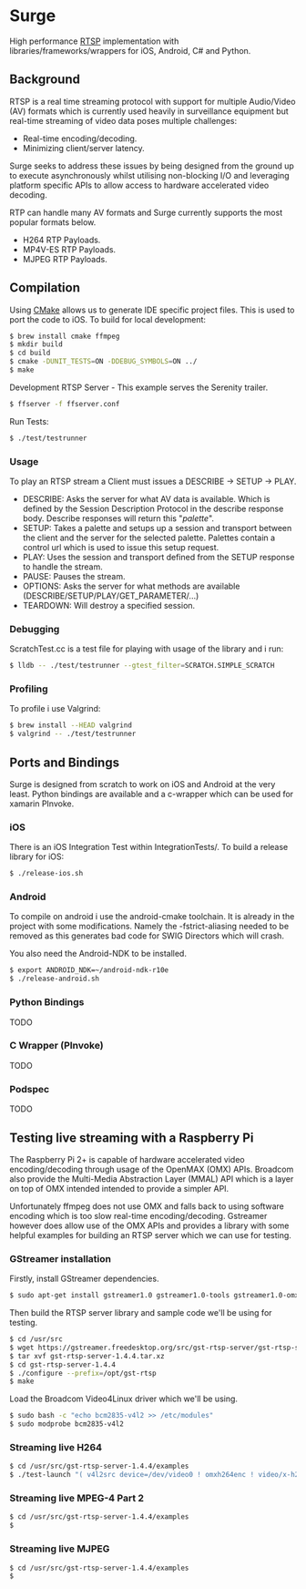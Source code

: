 # Surge

High performance [RTSP](https://en.wikipedia.org/wiki/Real_Time_Streaming_Protocol) implementation with libraries/frameworks/wrappers for iOS, Android, C# and Python. 

## Background

RTSP is a real time streaming protocol with support for multiple Audio/Video (AV) formats which is currently used heavily in surveillance equipment but real-time streaming of video data poses multiple challenges:

- Real-time encoding/decoding.
- Minimizing client/server latency.

Surge seeks to address these issues by being designed from the ground up to execute asynchronously whilst utilising non-blocking I/O and leveraging platform specific APIs to allow access to hardware accelerated video decoding. 

RTP can handle many AV formats and Surge currently supports the most popular formats below.

- H264 RTP Payloads.
- MP4V-ES RTP Payloads.
- MJPEG RTP Payloads.

## Compilation

Using [CMake](https://cmake.org/) allows us to generate IDE specific project files. This is used to port the code to iOS. To build for local development:

```bash
$ brew install cmake ffmpeg
$ mkdir build
$ cd build
$ cmake -DUNIT_TESTS=ON -DDEBUG_SYMBOLS=ON ../
$ make
```

Development RTSP Server - This example serves the Serenity trailer.

```bash
$ ffserver -f ffserver.conf
```

Run Tests:

```bash
$ ./test/testrunner
```

### Usage

To play an RTSP stream a Client must issues a DESCRIBE -> SETUP -> PLAY.

- DESCRIBE: Asks the server for what AV data is available. Which is defined by the Session Description Protocol in the describe response body. Describe responses will return this "_palette_".
- SETUP: Takes a palette and setups up a session and transport between the client and the server for the selected palette. Palettes contain a control url which is used to issue this setup request.
- PLAY: Uses the session and transport defined from the SETUP response to handle the stream.
- PAUSE: Pauses the stream.
- OPTIONS: Asks the server for what methods are available (DESCRIBE/SETUP/PLAY/GET_PARAMETER/...)
- TEARDOWN: Will destroy a specified session.

### Debugging

ScratchTest.cc is a test file for playing with usage of the library and i run:

```bash
$ lldb -- ./test/testrunner --gtest_filter=SCRATCH.SIMPLE_SCRATCH
```

### Profiling

To profile i use Valgrind:

```bash
$ brew install --HEAD valgrind
$ valgrind -- ./test/testrunner
```

## Ports and Bindings

Surge is designed from scratch to work on iOS and Android at the very least. Python bindings are available and a c-wrapper which can be used for xamarin PInvoke.

### iOS

There is an iOS Integration Test within IntegrationTests/. To build a release library for iOS:

```bash
$ ./release-ios.sh
```

### Android

To compile on android i use the android-cmake toolchain. It is already in the project with some modifications. Namely the -fstrict-aliasing needed to be
removed as this generates bad code for SWIG Directors which will crash.

You also need the Android-NDK to be installed.

```bash
$ export ANDROID_NDK=~/android-ndk-r10e
$ ./release-android.sh
```

### Python Bindings

TODO

### C Wrapper (PInvoke)

TODO

### Podspec

TODO

## Testing live streaming with a Raspberry Pi

The Raspberry Pi 2+ is capable of hardware accelerated video encoding/decoding through usage of the OpenMAX (OMX) APIs. Broadcom also provide the Multi-Media Abstraction Layer (MMAL) API which is a layer on top of OMX intended intended to provide a simpler API. 

Unfortunately ffmpeg does not use OMX and falls back to using software encoding which is too slow real-time encoding/decoding. Gstreamer however does allow use of the OMX APIs and provides a library with some helpful examples for building an RTSP server which we can use for testing.

### GStreamer installation

Firstly, install GStreamer dependencies.

```bash
$ sudo apt-get install gstreamer1.0 gstreamer1.0-tools gstreamer1.0-omx libgstreamer1.0-dev
```

Then build the RTSP server library and sample code we'll be using for testing.

```bash
$ cd /usr/src
$ wget https://gstreamer.freedesktop.org/src/gst-rtsp-server/gst-rtsp-server-1.4.4.tar.xz
$ tar xvf gst-rtsp-server-1.4.4.tar.xz
$ cd gst-rtsp-server-1.4.4
$ ./configure --prefix=/opt/gst-rtsp
$ make
```

Load the Broadcom Video4Linux driver which we'll be using.

```bash
$ sudo bash -c "echo bcm2835-v4l2 >> /etc/modules"
$ sudo modprobe bcm2835-v4l2
```

### Streaming live H264

```bash
$ cd /usr/src/gst-rtsp-server-1.4.4/examples
$ ./test-launch "( v4l2src device=/dev/video0 ! omxh264enc ! video/x-h264,width=720,height=480,framerate=10/1,profile=high,target-bitrate=8000000 ! h264parse ! rtph264pay name=pay0 config-interval=1 pt=96 )"
```

### Streaming live MPEG-4 Part 2

```bash
$ cd /usr/src/gst-rtsp-server-1.4.4/examples
$ 
```

### Streaming live MJPEG

```bash
$ cd /usr/src/gst-rtsp-server-1.4.4/examples
$ 
```
